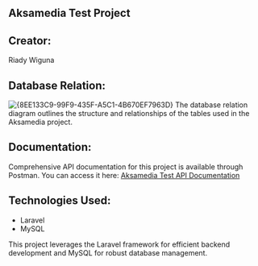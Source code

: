 ## Aksamedia Test Project

## Creator:
Riady Wiguna

## Database Relation:
![{8EE133C9-99F9-435F-A5C1-4B670EF7963D}](https://github.com/user-attachments/assets/344b349e-cfcb-4bd9-94eb-d72505166bd6)
The database relation diagram outlines the structure and relationships of the tables used in the Aksamedia project.

## Documentation:
Comprehensive API documentation for this project is available through Postman. You can access it here:
[Aksamedia Test API Documentation](https://www.postman.com/material-observer-66373835/aksamedia-test/documentation/i66hkcw/aksamedia-test)

## Technologies Used:
- Laravel
- MySQL

This project leverages the Laravel framework for efficient backend development and MySQL for robust database management.
